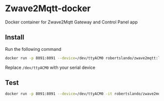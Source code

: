# Zwave2Mqtt-docker
Docker container for Zwave2Mqtt Gateway and Control Panel app

## Install

Run the following command

```bash
docker run -p 8091:8091 --device=/dev/ttyACM0 robertslando/zwave2mqtt:latest
```

Replace `/dev/ttyACM0` with your serial device

## Test

```bash
docker run -p 8091:8091 --device=/dev/ttyACM0 -it robertslando/zwave2mqtt:latest sh
```